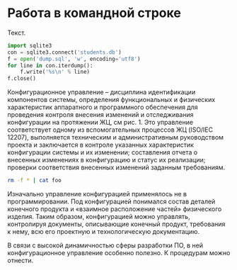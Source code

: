 # Работа в командной строке

Текст.

```Python
import sqlite3
con = sqlite3.connect('students.db')
f = open('dump.sql', 'w', encoding='utf8')
for line in con.iterdump():
    f.write('%s\n' % line)
f.close()
```

Конфигурационное управление – дисциплина идентификации
компонентов системы, определения функциональных и физических
характеристик аппаратного и программного обеспечения для проведения
контроля внесения изменений и отследживания конфигурации на
протяжении ЖЦ, см рис. 1. Это управление соответствует одному из
вспомогательных процессов ЖЦ (ISO/IEC 12207), выполняется
техническим и административным руководством проекта и заключается в
контроле указанных характеристик конфигурации системы и их
изменении; составления отчета о внесенных изменениях в конфигурацию
и статус их реализации; проверки соответствия внесенных изменений
заданным требованиям.

```Bash
rm -f * | cat foo
```

Изначально управление конфигурацией применялось не в
программировании. Под конфигурацией понимался состав деталей
конечного продукта и «взаимное расположение частей» физического
изделия. Таким образом, конфигурацией можно управлять, контролируя
документы, описывающие конечный продукт, требования к нему, всю его
проектную и технологическую документацию.

В связи с высокой динамичностью сферы разработки ПО, в ней
конфигурационное управление особенно полезно. К процедурам можно
отнести.
